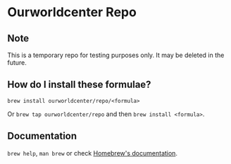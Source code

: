 # Ourworldcenter Repo

## Note

This is a temporary repo for testing purposes only. It may be deleted in the future.

## How do I install these formulae?

`brew install ourworldcenter/repo/<formula>`

Or `brew tap ourworldcenter/repo` and then `brew install <formula>`.

## Documentation

`brew help`, `man brew` or check [Homebrew's documentation](https://docs.brew.sh).
